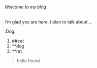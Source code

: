 ###### Welcome to my blog

I'm glad you are here. I plan to talk about ...

:Dog:
1. ##cat
1. **dog
1. **rat

> hello friend

